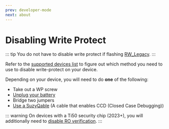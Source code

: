```yaml
---
prev: developer-mode
next: about
---
```


# Disabling Write Protect

::: tip
You do not have to disable write protect if flashing [RW_Legacy](about.md#rw_legacy).
:::

Refer to the [supported devices list](supported-devices.md) to figure out which method you need to use to disable write-protect on your device.

Depending on your device, you will need to do **one** of the following:

* Take out a WP screw
* [Unplug your battery](battery.md)
* Bridge two jumpers
* [Use a SuzyQable](suzyq.md) (A cable that enables CCD (Closed Case Debugging))

::: warning
On devices with a Ti50 security chip (2023+), you will additionally need to [disable RO verification](ti50-ap-ro.md).
:::

